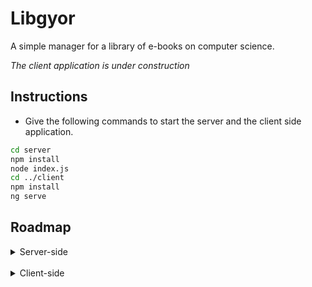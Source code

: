 # Libgyor

A simple manager for a library of e-books on computer science.

*The client application is under construction*

## Instructions

- Give the following commands to start the server and the client side application.

``` bash
cd server
npm install
node index.js
cd ../client
npm install
ng serve
```

## Roadmap

<details>
<summary>Server-side</summary>

- [x] Node project initiation
- [x] Creation of a server
- [x] Basic CRUD operations via API
    - [x] Create new book entries
    - [x] Read existing book entries
    - [x] Update existing book entries
    - [x] Delete existing book entries
- [x] Persistent storage (MySQL)

</details>
<br>
<details>
<summary>Client-side</summary>

- [x] Create new book entries
- [x] Read existing book entries
- [ ] Update existing book entries
- [ ] Delete existing book entries

</details>